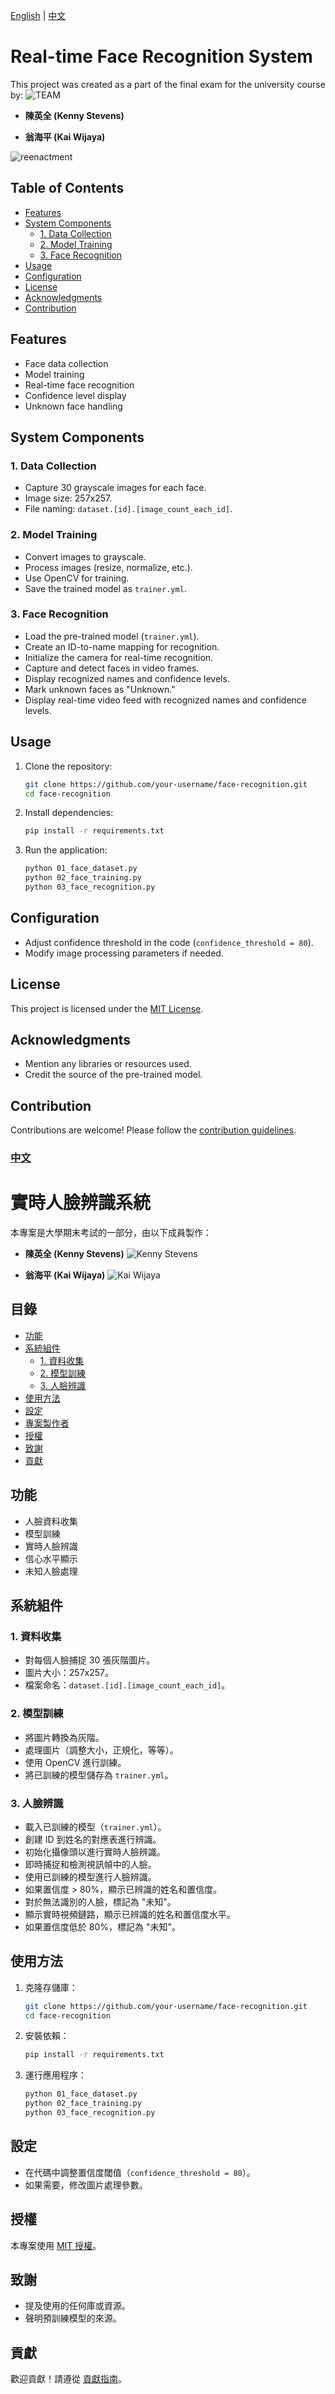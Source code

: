 [English](#english-version) | [中文](#中文)

# Real-time Face Recognition System

This project was created as a part of the final exam for the university course by:
 ![TEAM](Team.png)
 
- **陳英全 (Kenny Stevens)**

- **翁海平 (Kai Wijaya)**
 
 ![reenactment](reenactment.gif)
## Table of Contents

- [Features](#features)
- [System Components](#system-components)
  - [1. Data Collection](#1-data-collection)
  - [2. Model Training](#2-model-training)
  - [3. Face Recognition](#3-face-recognition)
- [Usage](#usage)
- [Configuration](#configuration)
- [License](#license)
- [Acknowledgments](#acknowledgments)
- [Contribution](#contribution)

## Features

- Face data collection
- Model training
- Real-time face recognition
- Confidence level display
- Unknown face handling

## System Components

### 1. Data Collection

- Capture 30 grayscale images for each face.
- Image size: 257x257.
- File naming: `dataset.[id].[image_count_each_id]`.

### 2. Model Training

- Convert images to grayscale.
- Process images (resize, normalize, etc.).
- Use OpenCV for training.
- Save the trained model as `trainer.yml`.

### 3. Face Recognition

- Load the pre-trained model (`trainer.yml`).
- Create an ID-to-name mapping for recognition.
- Initialize the camera for real-time recognition.
- Capture and detect faces in video frames.
- Display recognized names and confidence levels.
- Mark unknown faces as "Unknown."
- Display real-time video feed with recognized names and confidence levels.

## Usage

1. Clone the repository:

   ```bash
   git clone https://github.com/your-username/face-recognition.git
   cd face-recognition
   ```

2. Install dependencies:

   ```bash
   pip install -r requirements.txt
   ```

3. Run the application:

   ```bash
   python 01_face_dataset.py
   python 02_face_training.py
   python 03_face_recognition.py
   ```

## Configuration

- Adjust confidence threshold in the code (`confidence_threshold = 80`).
- Modify image processing parameters if needed.

## License

This project is licensed under the [MIT License](LICENSE).

## Acknowledgments

- Mention any libraries or resources used.
- Credit the source of the pre-trained model.

## Contribution

Contributions are welcome! Please follow the [contribution guidelines](CONTRIBUTING.md).

### [中文](#中文)

# 實時人臉辨識系統

本專案是大學期末考試的一部分，由以下成員製作：

- **陳英全 (Kenny Stevens)**
  ![Kenny Stevens](url_to_kenny_stevens_picture)

- **翁海平 (Kai Wijaya)**
  ![Kai Wijaya](url_to_kai_wijaya_picture)

## 目錄

- [功能](#功能)
- [系統組件](#系統組件)
  - [1. 資料收集](#1-資料收集)
  - [2. 模型訓練](#2-模型訓練)
  - [3. 人臉辨識](#3-人臉辨識)
- [使用方法](#使用方法)
- [設定](#設定)
- [專案製作者](#專案製作者)
- [授權](#授權)
- [致謝](#致謝)
- [貢獻](#貢獻)

## 功能

- 人臉資料收集
- 模型訓練
- 實時人臉辨識
- 信心水平顯示
- 未知人臉處理

## 系統組件

### 1. 資料收集

- 對每個人臉捕捉 30 張灰階圖片。
- 圖片大小：257x257。
- 檔案命名：`dataset.[id].[image_count_each_id]`。

### 2. 模型訓練

- 將圖片轉換為灰階。
- 處理圖片（調整大小，正規化，等等）。
- 使用 OpenCV 進行訓練。
- 將已訓練的模型儲存為 `trainer.yml`。

### 3. 人臉辨識

- 載入已訓練的模型（`trainer.yml`）。
- 創建 ID 到姓名的對應表進行辨識。
- 初始化攝像頭以進行實時人臉辨識。
- 即時捕捉和檢測視訊幀中的人臉。
- 使用已訓練的模型進行人臉辨識。
- 如果置信度 > 80%，顯示已辨識的姓名和置信度。
- 對於無法識別的人臉，標記為 "未知"。
- 顯示實時視頻鏈路，顯示已辨識的姓名和置信度水平。
- 如果置信度低於 80%，標記為 "未知"。

## 使用方法

1. 克隆存儲庫：

   ```bash
   git clone https://github.com/your-username/face-recognition.git
   cd face-recognition
   ```

2. 安裝依賴：

   ```bash
   pip install -r requirements.txt
   ```

3. 運行應用程序：

   ```bash
   python 01_face_dataset.py
   python 02_face_training.py
   python 03_face_recognition.py
   ```

## 設定

- 在代碼中調整置信度閾值（`confidence_threshold = 80`）。
- 如果需要，修改圖片處理參數。

## 授權

本專案使用 [MIT 授權](LICENSE)。

## 致謝

- 提及使用的任何庫或資源。
- 聲明預訓練模型的來源。

## 貢獻

歡迎貢獻！請遵從 [貢獻指南](CONTRIBUTING.md)。
